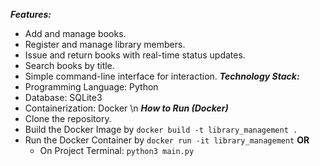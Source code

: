 ***Features:***
- Add and manage books.
- Register and manage library members.
- Issue and return books with real-time status updates.
- Search books by title.
- Simple command-line interface for interaction.
***Technology Stack:***
- Programming Language: Python
- Database: SQLite3
- Containerization: Docker
\n
***How to Run (Docker)***
- Clone the repository.
- Build the Docker Image by `docker build -t library_management .`
- Run the Docker Container by `docker run -it library_management`
  ****OR****
  - On Project Terminal: `python3 main.py`
